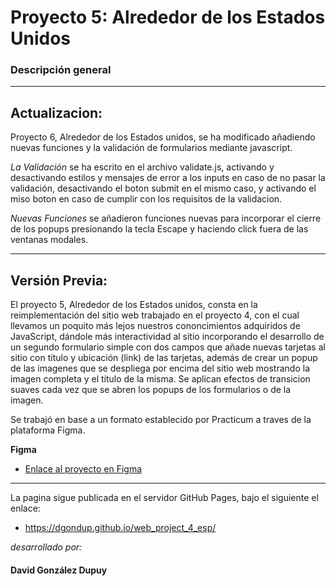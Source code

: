 # Proyecto 5: Alrededor de los Estados Unidos

### Descripción general
----------

## Actualizacion:

Proyecto 6, Alrededor de los Estados unidos, se ha modificado añadiendo nuevas funciones y la validación de formularios mediante javascript.

*La Validación* se ha escrito en el archivo validate.js, activando y desactivando estilos y mensajes de error a los inputs en caso de no pasar la validación, desactivando el boton submit en el mismo caso, y activando el miso boton en caso de cumplir con los requisitos de la validacion.

*Nuevas Funciones* se añadieron funciones nuevas para incorporar el cierre de los popups presionando la tecla Escape y haciendo click fuera de las ventanas modales.

---------

## Versión Previa:

El proyecto 5, Alrededor de los Estados unidos, consta en la reimplementación del sitio web trabajado en el proyecto 4, con el cual llevamos un poquito más lejos nuestros cononcimientos adquiridos de JavaScript, dándole más interactividad al sitio incorporando el desarrollo de un segundo formulario simple con dos campos que añade nuevas tarjetas al sitio con título y ubicación (link) de las tarjetas, además de crear un popup de las imagenes que se despliega por encima del sitio web mostrando la imagen completa y el título de la misma. Se aplican efectos de transicion suaves cada vez que se abren los popups de los formularios o de la imagen.

Se trabajó en base a un formato establecido por Practicum a traves de la plataforma Figma.

**Figma**

* [Enlace al proyecto en Figma](https://www.figma.com/file/LDMgqWesKpQkIwhOfEBuTS/WEB%2C-Sprint-5%3A-Around-The-U.S.-%7C-desktop-%2B-mobile?node-id=0%3A1)

-------------------

La pagina sigue publicada en el servidor GitHub Pages, bajo el siguiente el enlace:

* https://dgondup.github.io/web_project_4_esp/

*desarrollado por:*

#### David González Dupuy
